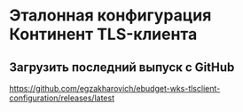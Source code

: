 
# Эталонная конфигурация Континент TLS-клиента

## Загрузить последний выпуск с GitHub

<https://github.com/egzakharovich/ebudget-wks-tlsclient-configuration/releases/latest>

<!-- // code: language=markdown insertSpaces=true tabSize=2 -->
